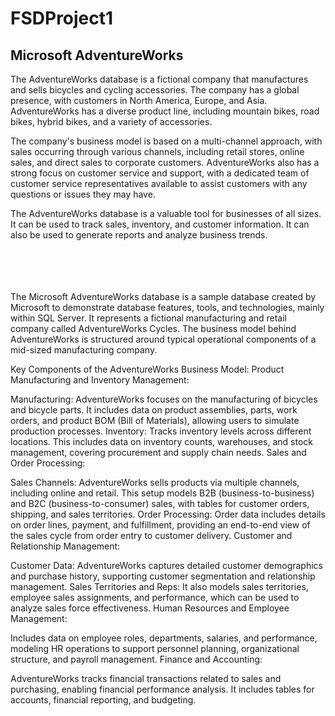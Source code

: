 # FSDProject1
## Microsoft AdventureWorks
The AdventureWorks database is a fictional company that manufactures and sells bicycles and cycling accessories. The company has a global presence, with customers in North America, Europe, and Asia. AdventureWorks has a diverse product line, including mountain bikes, road bikes, hybrid bikes, and a variety of accessories.

The company's business model is based on a multi-channel approach, with sales occurring through various channels, including retail stores, online sales, and direct sales to corporate customers. AdventureWorks also has a strong focus on customer service and support, with a dedicated team of customer service representatives available to assist customers with any questions or issues they may have.

The AdventureWorks database is a valuable tool for businesses of all sizes. It can be used to track sales, inventory, and customer information. It can also be used to generate reports and analyze business trends.



<br><br><br><br>
The Microsoft AdventureWorks database is a sample database created by Microsoft to demonstrate database features, tools, and technologies, mainly within SQL Server. It represents a fictional manufacturing and retail company called AdventureWorks Cycles. The business model behind AdventureWorks is structured around typical operational components of a mid-sized manufacturing company.

Key Components of the AdventureWorks Business Model:
Product Manufacturing and Inventory Management:

Manufacturing: AdventureWorks focuses on the manufacturing of bicycles and bicycle parts. It includes data on product assemblies, parts, work orders, and product BOM (Bill of Materials), allowing users to simulate production processes.
Inventory: Tracks inventory levels across different locations. This includes data on inventory counts, warehouses, and stock management, covering procurement and supply chain needs.
Sales and Order Processing:

Sales Channels: AdventureWorks sells products via multiple channels, including online and retail. This setup models B2B (business-to-business) and B2C (business-to-consumer) sales, with tables for customer orders, shipping, and sales territories.
Order Processing: Order data includes details on order lines, payment, and fulfillment, providing an end-to-end view of the sales cycle from order entry to customer delivery.
Customer and Relationship Management:

Customer Data: AdventureWorks captures detailed customer demographics and purchase history, supporting customer segmentation and relationship management.
Sales Territories and Reps: It also models sales territories, employee sales assignments, and performance, which can be used to analyze sales force effectiveness.
Human Resources and Employee Management:

Includes data on employee roles, departments, salaries, and performance, modeling HR operations to support personnel planning, organizational structure, and payroll management.
Finance and Accounting:

AdventureWorks tracks financial transactions related to sales and purchasing, enabling financial performance analysis. It includes tables for accounts, financial reporting, and budgeting.






